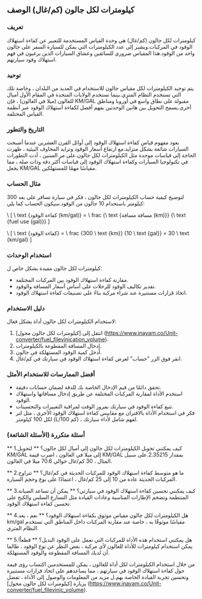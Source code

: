 ## كيلومترات لكل جالون (كم/غال) الوصف

### تعريف
كيلومترات لكل جالون (كم/غال) هي وحدة القياس المستخدمة للتعبير عن كفاءة استهلاك الوقود في المركبات.ويشير إلى عدد الكيلومترات التي يمكن للسيارة السفر على جالون واحد من الوقود.هذا المقياس ضروري للسائقين وعشاق السيارات الذين يرغبون في فهم استهلاك وقود سيارتهم.

### توحيد
يتم توحيد الكيلومترات لكل مقياس جالون للاستخدام في العديد من البلدان ، وخاصة تلك التي تستخدم النظام المتري.بينما تستخدم الولايات المتحدة في المقام الأول أميال للغالون (ميلا في الغالون) ، فإن KM/GAL مقبولة على نطاق واسع في أوروبا ومناطق أخرى.يسمح التحويل بين هاتين الوحدتين بفهم أفضل لكفاءة استهلاك الوقود عبر أنظمة القياس المختلفة.

### التاريخ والتطور
يعود مفهوم قياس كفاءة استهلاك الوقود إلى أوائل القرن العشرين عندما أصبحت السيارات شائعة بشكل متزايد.مع ارتفاع أسعار الوقود وتزايد المخاوف البيئية ، ظهرت الحاجة إلى قياسات موحدة مثل الكيلومترات لكل جالون.على مر السنين ، أدت التطورات في تكنولوجيا السيارات وكفاءة استهلاك الوقود إلى قياسات أكثر دقة وذات صلة ، مما يجعل KM/GAL مقياسًا مهمًا للمستهلكين.

### مثال الحساب
لتوضيح كيفية حساب الكيلومترات لكل جالون ، فكر في سيارة تسافر على بعد 300 كيلومتر باستخدام 10 جالون من الوقود.سيكون الحساب كما يلي:

\ [
\ text {كفاءة الوقود (km/gal)} = \ frac {\ text {مسافة مسافة (km)}} {\ text {fuel use (gal)}}
\]

\ [
\ text {كفاءة الوقود} = \ frac {300 \ text {km}} {10 \ text {gal}} = 30 \ text {km/gal}
\]

### استخدام الوحدات
كيلومترات لكل جالون مفيدة بشكل خاص ل:
- مقارنة كفاءة استهلاك الوقود بين المركبات المختلفة.
- تقدير تكاليف الوقود للرحلات على أساس أسعار المسافة والوقود.
- اتخاذ قرارات مستنيرة عند شراء مركبة بناءً على تصنيفات كفاءة استهلاك الوقود.

### دليل الاستخدام
لاستخدام الكيلومترات لكل جالون أداة بشكل فعال:
1. انتقل إلى [كيلومترات لكل جالون محول] (https://www.inayam.co/Unit-converter/fuel_filevinication_volume).
2. إدخال المسافة المقطوعة بالكيلومترات.
3. أدخل كمية الوقود المستهلكة في جالون.
4. انقر فوق الزر "حساب" لعرض كفاءة استهلاك الوقود في سيارتك في كم/غال.

### أفضل الممارسات للاستخدام الأمثل
- تحقق دائمًا من قيم الإدخال الخاصة بك للدقة لضمان حسابات دقيقة.
- استخدم الأداة لمقارنة المركبات المختلفة عن طريق إدخال مسافاتها واستهلاك الوقود.
- تتبع كفاءة الوقود في سيارتك بمرور الوقت لمراقبة التغييرات والتحسينات.
- فكر في استخدام الأداة بالاقتران مع مقاييس كفاءة استهلاك الوقود الأخرى ، مثل لتر لكل 100 كيلومتر (L/100 كم) ، لفهم شامل لأداء سيارتك.

### أسئلة متكررة (الأسئلة الشائعة)

** 1.كيف يمكنني تحويل الكيلومترات لكل جالون إلى أميال لكل جالون؟ **
لتحويل KM/GAL إلى ميلا في الغالون ، اضرب قيمة KM/GAL بمقدار 2.35215.على سبيل المثال ، 30 كم/غال حوالي 70.6 ميلا في الغالون.

** 2.ما هو متوسط ​​كفاءة استهلاك الوقود للمركبات الحديثة في كم/غال؟ **
تتراوح المركبات الحديثة عادة من 10 إلى 25 كم/غال ، اعتمادًا على نوع وحجم السيارة.

** 3.كيف يمكنني تحسين كفاءة استهلاك الوقود في سيارتي؟ **
يمكن أن تساعد الصيانة المنتظمة وتضخم الإطارات المناسبة وعادات القيادة مثل التسارع السلس والكبح على تحسين كفاءة استهلاك الوقود.

** 4.هل الكيلومترات لكل جالون مقياس موثوق بكفاءة استهلاك الوقود؟ **
نعم ، يعد km/gal مقياسًا موثوقًا به ، خاصة عند مقارنة المركبات داخل المناطق التي تستخدم النظام المتري.

** 5.هل يمكنني استخدام هذه الأداة للمركبات التي تعمل على الوقود البديل؟ **
قطعاً!يمكن استخدام كيلومترات للأداة للغالون لأي مركبة ، بغض النظر عن نوع الوقود ، طالما أن لديك المسافة المقطوعة والوقود المستهلكة.

من خلال استخدام الكيلومترات لكل أداة للغالون ، يمكن للمستخدمين اكتساب رؤى قيمة حول كفاءة استهلاك الوقود في سيارتهم ، مما يساعدهم على اتخاذ قرارات مستنيرة وتحسين تجربة القيادة الخاصة بهم.ل مزيد من المعلومات والوصول إلى الأداة ، تفضل بزيارة [كيلومترات لكل جالون محول] (https://www.inayam.co/Unit-converter/fuel_filevinic_volume).